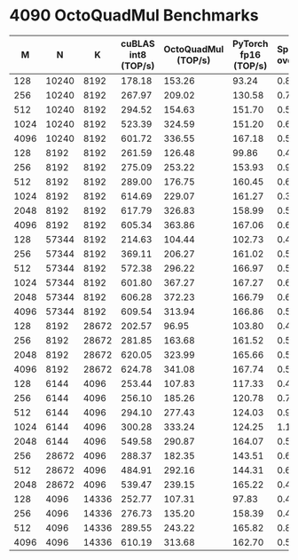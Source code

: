 # 4090 OctoQuadMul Benchmarks

| M    | N     | K     | cuBLAS int8 (TOP/s)  | OctoQuadMul (TOP/s) | PyTorch fp16 (TOP/s) | Speedup over int8 | Speedup over FP16 |
|------|-------|-------|----------------------|---------------------|----------------------|-------------------|-------------------|
| 128  | 10240 | 8192  | 178.18               | 153.26              | 93.24                | 0.86x             | 1.64x             |
| 256  | 10240 | 8192  | 267.97               | 209.02              | 130.58               | 0.78x             | 1.60x             |
| 512  | 10240 | 8192  | 294.52               | 154.63              | 151.70               | 0.53x             | 1.02x             |
| 1024 | 10240 | 8192  | 523.39               | 324.59              | 151.20               | 0.62x             | 2.15x             |
| 4096 | 10240 | 8192  | 601.72               | 336.55              | 167.18               | 0.56x             | 2.01x             |
| 128  | 8192  | 8192  | 261.59               | 126.48              | 99.86                | 0.48x             | 1.27x             |
| 256  | 8192  | 8192  | 275.09               | 253.22              | 153.93               | 0.92x             | 1.65x             |
| 512  | 8192  | 8192  | 289.00               | 176.75              | 160.45               | 0.61x             | 1.10x             |
| 1024 | 8192  | 8192  | 614.69               | 229.07              | 161.27               | 0.37x             | 1.42x             |
| 2048 | 8192  | 8192  | 617.79               | 326.83              | 158.99               | 0.53x             | 2.06x             |
| 4096 | 8192  | 8192  | 605.34               | 363.86              | 167.06               | 0.60x             | 2.18x             |
| 128  | 57344 | 8192  | 214.63               | 104.44              | 102.73               | 0.49x             | 1.02x             |
| 256  | 57344 | 8192  | 369.11               | 206.27              | 161.02               | 0.56x             | 1.28x             |
| 512  | 57344 | 8192  | 572.38               | 296.22              | 166.97               | 0.52x             | 1.77x             |
| 1024 | 57344 | 8192  | 601.80               | 367.27              | 167.27               | 0.61x             | 2.20x             |
| 2048 | 57344 | 8192  | 606.28               | 372.23              | 166.79               | 0.61x             | 2.23x             |
| 4096 | 57344 | 8192  | 609.54               | 313.94              | 166.86               | 0.52x             | 1.88x             |
| 128  | 8192  | 28672 | 202.57               | 96.95               | 103.80               | 0.48x             | 0.93x             |
| 256  | 8192  | 28672 | 281.85               | 163.68              | 161.52               | 0.58x             | 1.01x             |
| 2048 | 8192  | 28672 | 620.05               | 323.99              | 165.66               | 0.52x             | 1.96x             |
| 4096 | 8192  | 28672 | 624.78               | 341.08              | 167.74               | 0.55x             | 2.03x             |
| 128  | 6144  | 4096  | 253.44               | 107.83              | 117.33               | 0.43x             | 0.92x             |
| 256  | 6144  | 4096  | 256.10               | 185.26              | 120.78               | 0.72x             | 1.53x             |
| 512  | 6144  | 4096  | 294.10               | 277.43              | 124.03               | 0.94x             | 2.24x             |
| 1024 | 6144  | 4096  | 300.28               | 333.24              | 124.25               | 1.11x             | 2.68x             |
| 2048 | 6144  | 4096  | 549.58               | 290.87              | 164.07               | 0.53x             | 1.77x             |
| 256  | 28672 | 4096  | 288.37               | 182.35              | 143.51               | 0.63x             | 1.27x             |
| 512  | 28672 | 4096  | 484.91               | 292.16              | 144.31               | 0.60x             | 2.02x             |
| 2048 | 28672 | 4096  | 539.47               | 239.15              | 165.22               | 0.44x             | 1.45x             |
| 128  | 4096  | 14336 | 252.77               | 107.31              | 97.83                | 0.42x             | 1.10x             |
| 256  | 4096  | 14336 | 276.73               | 135.20              | 158.39               | 0.49x             | 0.85x             |
| 512  | 4096  | 14336 | 289.55               | 243.22              | 165.82               | 0.84x             | 1.47x             |
| 4096 | 4096  | 14336 | 610.19               | 313.68              | 162.70               | 0.51x             | 1.93x             |